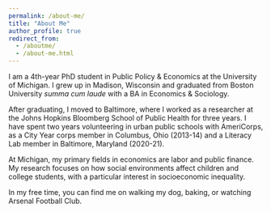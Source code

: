 ```yaml
---
permalink: /about-me/
title: "About Me"
author_profile: true
redirect_from: 
  - /aboutme/
  - /about-me.html
---
```


I am a 4th-year PhD student in Public Policy & Economics at the University of Michigan. I grew up in Madison, Wisconsin and graduated from Boston University *summa cum laude* with a BA in Economics & Sociology. 

After graduating, I moved to Baltimore, where I worked as a researcher at the Johns Hopkins Bloomberg School of Public Health for three years. I have spent two years volunteering in urban public schools with AmeriCorps, as a City Year corps member in Columbus, Ohio (2013-14) and a Literacy Lab member in Baltimore, Maryland (2020-21). 

At Michigan, my primary fields in economics are labor and public finance. My research focuses on how social environments affect children and college students, with a particular interest in socioeconomic inequality. 

In my free time, you can find me on walking my dog, baking, or watching Arsenal Football Club. 

